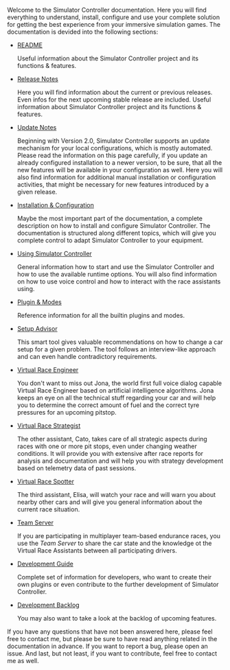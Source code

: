 Welcome to the Simulator Controller documentation. Here you will find everything to understand, install, configure and use your complete solution for getting the best experience from your immersive simulation games. The documentation is devided into the following sections:

  - [README](https://github.com/SeriousOldMan/Simulator-Controller/blob/main/README.md)
  
    Useful information about the Simulator Controller project and its functions & features. 

  - [Release Notes](https://github.com/SeriousOldMan/Simulator-Controller/wiki/Release-Notes)

    Here you will find information about the current or previous releases. Even infos for the next upcoming stable release are included. 
    Useful information about Simulator Controller project and its functions & features. 

  - [Update Notes](https://github.com/SeriousOldMan/Simulator-Controller/wiki/Update-Notes)

    Beginning with Version 2.0, Simulator Controller supports an update mechanism for your local configurations, which is mostly automated. Please read the information on this page carefully, if you update an already configured installation to a newer version, to be sure, that all the new features will be available in your configuration as well. Here you will also find information for additional manual installation or configuration activities, that might be necessary for new features introduced by a given release.
	
  - [Installation & Configuration](https://github.com/SeriousOldMan/Simulator-Controller/wiki/Installation-&-Configuration)

    Maybe the most important part of the documentation, a complete description on how to install and configure Simulator Controller. The documentation is structured along different topics, which will give you complete control to adapt Simulator Controller to your equipment.
	
  - [Using Simulator Controller](https://github.com/SeriousOldMan/Simulator-Controller/wiki/Using-Simulator-Controller)

    General information how to start and use the Simulator Controller and how to use the available runtime options.	You will also find information on how to use voice control and how to interact with the race assistants using.
	
  - [Plugin & Modes](https://github.com/SeriousOldMan/Simulator-Controller/wiki/Plugins-&-Modes)

    Reference information for all the builtin plugins and modes.

  - [Setup Advisor](https://github.com/SeriousOldMan/Simulator-Controller/wiki/Setup-Advisor)

    This smart tool gives valuable recommendations on how to change a car setup for a given problem. The tool follows an interview-like approach and can even handle contradictory requirements.
	
  - [Virtual Race Engineer](https://github.com/SeriousOldMan/Simulator-Controller/wiki/Virtual-Race-Engineer)

    You don't want to miss out Jona, the world first full voice dialog capable Virtual Race Engineer based on artificial intelligence algorithms. Jona keeps an eye on all the technical stuff regarding your car and will help you to determine the correct amount of fuel and the correct tyre pressures for an upcoming pitstop.
	
  - [Virtual Race Strategist](https://github.com/SeriousOldMan/Simulator-Controller/wiki/Virtual-Race-Strategist)

    The other assistant, Cato, takes care of all strategic aspects during races with one or more pit stops, even under changing weather conditions. It will provide you with extensive after race reports for analysis and documentation and will help you with strategy development based on telemetry data of past sessions.
	
  - [Virtual Race Spotter](https://github.com/SeriousOldMan/Simulator-Controller/wiki/Virtual-Race-Spotter)

    The third assistant, Elisa, will watch your race and will warn you about nearby other cars and will give you general information about the current race situation.
	
  - [Team Server](https://github.com/SeriousOldMan/Simulator-Controller/wiki/Team-Server)

    If you are participating in multiplayer team-based endurance races, you use the *Team Server* to share the car state and the knowledge ot the Virtual Race Assistants between all participating drivers.
	
  - [Development Guide](https://github.com/SeriousOldMan/Simulator-Controller/wiki/Development-Overview-&-Concepts)

    Complete set of information for developers, who want to create their own plugins or even contribute to the further development of Simulator Controller.
	
  - [Development Backlog](https://github.com/SeriousOldMan/Simulator-Controller/wiki/Backlog)

    You may also want to take a look at the backlog of upcoming features.
  
If you have any questions that have not been answered here, please feel free to contact me, but please be sure to have read anything related in the documentation in advance. If you want to report a bug, please open an issue. And last, but not least, if you want to contribute, feel free to contact me as well.